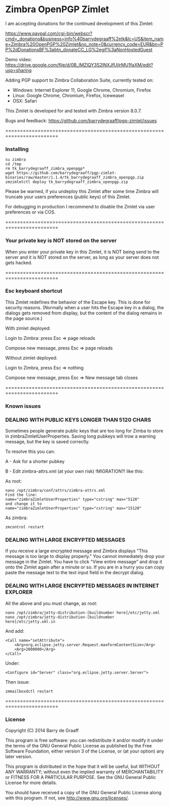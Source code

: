 Zimbra OpenPGP Zimlet
==========

I am accepting donations for the continued development of this Zimlet:

https://www.paypal.com/cgi-bin/webscr?cmd=_donations&business=info%40barrydegraaff%2etk&lc=US&item_name=Zimbra%20OpenPGP%20Zimlet&no_note=0&currency_code=EUR&bn=PP%2dDonationsBF%3abtn_donateCC_LG%2egif%3aNonHostedGuest

Demo video: https://drive.google.com/file/d/0B_lMZlQY3S2lNXJfUjlrMU1faXM/edit?usp=sharing

Adding PGP support to Zimbra Collaboration Suite, currently tested on:
- Windows: Internet Explorer 11, Google Chrome, Chromium, Firefox
- Linux: Google Chrome, Chromium, Firefox, Iceweasel
- OSX: Safari

This Zimlet is developed for and tested with Zimbra version 8.0.7.

Bugs and feedback: https://github.com/barrydegraaff/pgp-zimlet/issues

========================================================================

### Installing

    su zimbra
    cd /tmp
    rm tk_barrydegraaff_zimbra_openpgp*
    wget https://github.com/barrydegraaff/pgp-zimlet-binaries/raw/master/1.1.4/tk_barrydegraaff_zimbra_openpgp.zip
    zmzimletctl deploy tk_barrydegraaff_zimbra_openpgp.zip

Please be warned, if you undeploy this Zimlet after some time Zimbra will truncate your users preferences (public keys) of this Zimlet.

For debugging in production I recommend to disable the Zimlet via user preferences or via COS.

========================================================================

### Your private key is NOT stored on the server

When you enter your private key in this Zimlet, it is NOT being send to the server and it is NOT stored on the server, as long as your server does not gets hacked.

========================================================================

### Esc keyboard shortcut

This Zimlet redefines the behavior of the Escape key. This is done for security reasons.
(Normally when a user hits the Escape key in a dialog, the dialogs gets removed from display,
but the content of the dialog remains in the page source.)

With zimlet deployed:

Login to Zimbra: press Esc => page reloads

Compose new message, press Esc => page reloads


Without zimlet deployed:

Login to Zimbra, press Esc => nothing

Compose new message, press Esc => New message tab closes

========================================================================

### Known issues

### DEALING WITH PUBLIC KEYS LONGER THAN 5120 CHARS

Sometimes people generate public keys that are too long for Zimba to store in zimbraZimletUserProperties.
Saving long pubkeys will trow a warning message, but the key is saved correctly.

To resolve this you can:

A - Ask for a shorter pubkey

B - Edit zimbra-attrs.xml (at your own risk) !MIGRATION?! like this:

As root:

    nano /opt/zimbra/conf/attrs/zimbra-attrs.xml
    Find the line:
    name="zimbraZimletUserProperties" type="cstring" max="5120"
    and change it to
    name="zimbraZimletUserProperties" type="cstring" max="15120"

As zimbra:

    zmcontrol restart


### DEALING WITH LARGE ENCRYPTED MESSAGES

If you receive a large encrypted message and Zimbra displays "This message is too large to display properly." You cannot
immediately drop your message in the Zimlet. You have to click "View entire message" and drop it onto the Zimlet
again after a minute or so. If you are in a hurry you can copy paste the message text to the text input field in
the decrypt dialog.

### DEALING WITH LARGE ENCRYPTED MESSAGES IN INTERNET EXPLORER

All the above and you must change, as root:

    nano /opt/zimbra/jetty-distribution-[buildnumber here]/etc/jetty.xml
    nano /opt/zimbra/jetty-distribution-[buildnumber here]/etc/jetty.xml.in

And add:

    <Call name="setAttribute">
        <Arg>org.eclipse.jetty.server.Request.maxFormContentSize</Arg>
        <Arg>2000000</Arg>
    </Call>

Under:

    <Configure id="Server" class="org.eclipse.jetty.server.Server">

Then issue:

    zmmailboxdctl restart

========================================================================

### License

Copyright (C) 2014  Barry de Graaff

This program is free software: you can redistribute it and/or modify
it under the terms of the GNU General Public License as published by
the Free Software Foundation, either version 3 of the License, or
(at your option) any later version.

This program is distributed in the hope that it will be useful,
but WITHOUT ANY WARRANTY; without even the implied warranty of
MERCHANTABILITY or FITNESS FOR A PARTICULAR PURPOSE.  See the
GNU General Public License for more details.

You should have received a copy of the GNU General Public License
along with this program.  If not, see http://www.gnu.org/licenses/.
